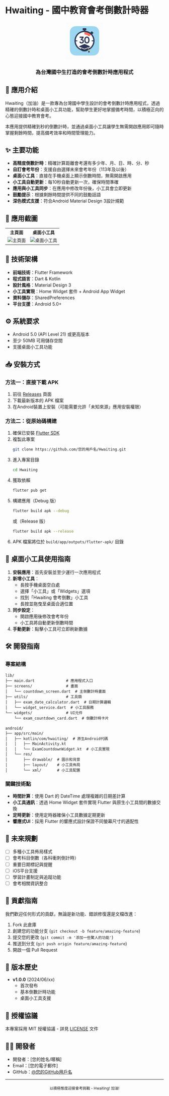 # Hwaiting - 國中教育會考倒數計時器

<div align="center">
  <img src="android/app/src/main/res/drawable/app_icon.png" alt="Hwaiting Logo" width="120">
  <h3>為台灣國中生打造的會考倒數計時應用程式</h3>
</div>

## 📱 應用介紹

Hwaiting（加油）是一款專為台灣國中學生設計的會考倒數計時應用程式，透過精確的倒數計時和桌面小工具功能，幫助學生更好地掌握備考時間，以積極正向的心態迎接國中教育會考。

本應用提供精確到秒的倒數計時，並通過桌面小工具讓學生無需開啟應用即可隨時掌握剩餘時間，提高備考效率和時間管理能力。

## ✨ 主要功能

- **高精度倒數計時**：精確計算距離會考還有多少年、月、日、時、分、秒
- **自訂會考年份**：支援自由選擇未來會考年份（113年及以後）
- **桌面小工具**：直接在手機桌面上顯示倒數時間，無需開啟應用
- **小工具自動更新**：每10秒自動更新一次，確保時間準確
- **應用與小工具同步**：在應用中修改年份後，小工具會立即更新
- **鼓勵提示**：根據剩餘時間提供不同的鼓勵話語
- **深色模式支援**：符合Android Material Design 3設計規範

## 📸 應用截圖

<div align="center">
  <table>
    <tr>
      <td align="center"><b>主頁面</b></td>
      <td align="center"><b>桌面小工具</b></td>
    </tr>
    <tr>
      <td><img src="screenshots/main_screen.jpg" alt="主頁面" width="250"/></td>
      <td><img src="screenshots/widget.jpg" alt="桌面小工具" width="250"/></td>
    </tr>
  </table>
</div>

## 🔧 技術架構

- **前端技術**：Flutter Framework
- **程式語言**：Dart & Kotlin
- **設計風格**：Material Design 3
- **小工具實現**：Home Widget 套件 + Android App Widget
- **資料儲存**：SharedPreferences
- **平台支援**：Android 5.0+

## ⚙️ 系統要求

- Android 5.0 (API Level 21) 或更高版本
- 至少 50MB 可用儲存空間
- 支援桌面小工具功能

## 📥 安裝方式

### 方法一：直接下載 APK
1. 前往 [Releases](https://github.com/您的用戶名/Hwaiting/releases) 頁面
2. 下載最新版本的 APK 檔案
3. 在Android裝置上安裝（可能需要允許「未知來源」應用安裝權限）

### 方法二：從原始碼構建
1. 確保已安裝 [Flutter SDK](https://flutter.dev/docs/get-started/install)
2. 複製此專案
   ```bash
   git clone https://github.com/您的用戶名/Hwaiting.git
   ```
3. 進入專案目錄
   ```bash
   cd Hwaiting
   ```
4. 獲取依賴
   ```bash
   flutter pub get
   ```
5. 構建應用（Debug 版）
   ```bash
   flutter build apk --debug
   ```
   或（Release 版）
   ```bash
   flutter build apk --release
   ```
6. APK 檔案將位於 `build/app/outputs/flutter-apk/` 目錄

## 🔄 桌面小工具使用指南

1. **安裝應用**：首先安裝並至少運行一次應用程式
2. **新增小工具**：
   - 長按手機桌面空白處
   - 選擇「小工具」或「Widgets」選項
   - 找到「Hwaiting 會考倒數」小工具
   - 長按並拖曳至桌面合適位置
3. **同步設定**：
   - 開啟應用後修改會考年份
   - 小工具將自動更新倒數時間
4. **手動更新**：點擊小工具可立即刷新數據

## 🛠️ 開發指南

### 專案結構
```
lib/
├── main.dart              # 應用程式入口
├── screens/               # 畫面
│   └── countdown_screen.dart  # 主倒數計時畫面
├── utils/                 # 工具類
│   ├── exam_date_calculator.dart  # 日期計算邏輯
│   └── widget_service.dart  # 小工具服務
└── widgets/               # UI元件
    └── exam_countdown_card.dart  # 倒數計時卡片

android/
├── app/src/main/
│   ├── kotlin/com/hwaiting/  # 原生Android代碼
│   │   ├── MainActivity.kt
│   │   └── ExamCountdownWidget.kt  # 小工具實現
│   └── res/
│       ├── drawable/  # 圖示和背景
│       ├── layout/    # 小工具佈局
│       └── xml/       # 小工具配置
```

### 關鍵技術點
- **時間計算**：使用 Dart 的 DateTime 處理複雜的日期差計算
- **小工具通訊**：透過 Home Widget 套件實現 Flutter 與原生小工具間的數據交換
- **定時更新**：使用定時器確保小工具數據定期更新
- **響應式UI**：採用 Flutter 的響應式設計保證不同螢幕尺寸的適配性

## 🧩 未來規劃

- [ ] 多種小工具佈局樣式
- [ ] 會考科目倒數（各科衝刺倒計時）
- [ ] 重要日期標記與提醒
- [ ] iOS平台支援
- [ ] 學習計畫制定與追蹤功能
- [ ] 會考相關資訊整合

## 🤝 貢獻指南

我們歡迎任何形式的貢獻，無論是新功能、錯誤修復還是文檔改進：

1. Fork 此倉庫
2. 創建您的功能分支 (`git checkout -b feature/amazing-feature`)
3. 提交您的更改 (`git commit -m '添加一些驚人的功能'`)
4. 推送到分支 (`git push origin feature/amazing-feature`)
5. 開啟一個 Pull Request

## 📝 版本歷史

- **v1.0.0** (2024/06/xx)
  - 首次發布
  - 基本倒數計時功能
  - 桌面小工具支援

## 📄 授權協議

本專案採用 MIT 授權協議 - 詳見 [LICENSE](LICENSE) 文件

## 👨‍💻 開發者

- 開發者：[您的姓名/暱稱]
- Email：[您的電子郵件]
- GitHub：[@您的GitHub用戶名](https://github.com/您的GitHub用戶名)

---

<div align="center">
  <sub>以積極態度迎接會考挑戰 - Hwaiting! 加油!</sub>
</div>

